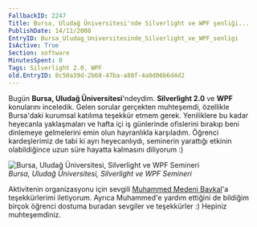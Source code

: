 ```yaml
---
FallbackID: 2247
Title: Bursa, Uludağ Üniversitesi'nde Silverlight ve WPF şenliği...
PublishDate: 14/11/2008
EntryID: Bursa_Uludag_Universitesinde_Silverlight_ve_WPF_senligi
IsActive: True
Section: software
MinutesSpent: 0
Tags: Silverlight 2.0, WPF
old.EntryID: 8c50a39d-2b68-47ba-a88f-4a0d06b6d4d2
---
```

Bugün **Bursa, Uludağ Üniversitesi**'ndeydim. **Silverlight 2.0** ve
**WPF** konularını inceledik. Gelen sorular gerçekten muhteşemdi,
özellikle Bursa'daki kurumsal katılıma teşekkür etmem gerek. Yeniliklere
bu kadar heyecanla yaklaşmaları ve hafta içi iş günlerinde ofislerini
bırakıp beni dinlemeye gelmelerini emin olun hayranlıkla karşıladım.
Öğrenci kardeşlerimiz de tabi ki ayrı heyecanlıydı, seminerin yarattığı
etkinin olabildiğince uzun süre hayatta kalmasını diliyorum :)

![Bursa, Uludağ Üniversitesi, Silverlight ve WPF
Semineri](http://cdn.daron.yondem.com/assets/2247/14112008_1.jpg)\
*Bursa, Uludağ Üniversitesi, Silverlight ve WPF Semineri*

Aktivitenin organizasyonu için sevgili [Muhammed Medeni
Baykal](http://tisba.biz/)'a teşekkürlerimi iletiyorum. Ayrıca
Muhammed'e yardım ettiğini de bildiğim birçok öğrenci dostuma buradan
sevgiler ve teşekkürler :) Hepiniz muhteşemdiniz.


